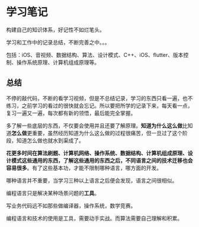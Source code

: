 # 学习笔记

构建自己的知识体系，好记性不如烂笔头。

学习和工作中的记录总结，不断完善之中。。。

包括：iOS、音视频、数据结构、算法、设计模式、C++、iOS、flutter、版本控制、操作系统原理、计算机组成原理等。

## 总结

不停的敲代码，不断的看学习视频，但是不总结记录，学习的东西只看一遍，也不练习，之前学习的看过的很快就会忘记。所以要把所学的记录下来，每天看一点，复习一遍又一遍，每次都有新的领悟，最后能完全掌握。

多了解一些底层的东西，不仅要会使用并且还要了解原理。**知道为什么这么做**比知道**怎么做**更重要，虽然经历知道为什么这么做的过程很痛苦，但一旦过了这个阶段，知道怎么做也就水到渠成了。

**花更多时间在算法刷题、计算机网络、操作系统、数据结构、计算机组成原理、设计模式这些通用的东西，了解这些通用的东西之后，不同语言之间的技术迁移也会容易很多**。有了这些基本功，才能不限制哪种语言，哪方面的开发。

哪种语言并不重要，当学习三种以上语言之后便会发现，语言之间很相似。

编程语言只是解决某种场景问题的**工具**。

写业务代码远不如那些做编译器，操作系统，数学竞赛。

编程语言和技术的使用是工具，需要动手实战。而算法需要自己理解和积累。
